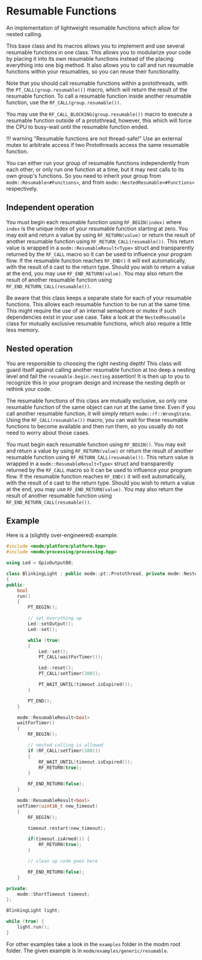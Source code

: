# Resumable Functions

An implementation of lightweight resumable functions which allow for nested calling.

This base class and its macros allows you to implement and use several
resumable functions in one class.
This allows you to modularize your code by placing it into its own resumable functions
instead of the placing everything into one big method.
It also allows you to call and run resumable functions within your resumables,
so you can reuse their functionality.

Note that you should call resumable functions within a protothreads, with the
`PT_CALL(group.resumable())` macro, which will return the result of the
resumable function. To call a resumable function inside another resumable
function, use the `RF_CALL(group.resumable())`.

You may use the `RF_CALL_BLOCKING(group.resumable())` macro to execute
a resumable function outside of a protothread, however, this which will
force the CPU to busy-wait until the resumable function ended.

!!! warning "Resumable functions are not thread-safe!"
    Use an external mutex to arbitrate access if two Protothreads access the
    same resumable function.

You can either run your group of resumable functions independently from each
other, or only run one function at a time, but it may nest calls to its own
group's functions.
So you need to inherit your group from `modm::Resumable<#Functions>`, and from
`modm::NestedResumable<#Functions>` respectively.


## Independent operation

You must begin each resumable function using `RF_BEGIN(index)` where `index` is
the unique index of your resumable function starting at zero.
You may exit and return a value by using `RF_RETURN(value)` or
return the result of another resumable function using `RF_RETURN_CALL(resumable())`.
This return value is wrapped in a `modm::ResumableResult<Type>` struct
and transparently returned by the `RF_CALL` macro so it can be used
to influence your program flow.
If the resumable function reaches `RF_END()` it will exit automatically,
with the result of `0` cast to the return type.
Should you wish to return a value at the end, you may use
`RF_END_RETURN(value)`.
You may also return the result of another resumable function using
`RF_END_RETURN_CALL(resumable())`.

Be aware that this class keeps a separate state for each of your resumable functions.
This allows each resumable function to be run at the same time.
This might require the use of an internal semaphore or mutex if such
dependencies exist in your use case.
Take a look at the `NestedResumable` class for mutually exclusive resumable functions,
which also require a little less memory.


## Nested operation

You are responsible to choosing the right nesting depth!
This class will guard itself against calling another resumable function at too
deep a nesting level and fail the `resumable.begin.nesting` assertion!
It is then up to you to recognize this in your program design
and increase the nesting depth or rethink your code.

The resumable functions of this class are mutually exclusive, so only one
resumable function of the same object can run at the same time. Even if you
call another resumable function, it will simply return `modm::rf::WrongState`.
Using the `RF_CALL(resumable())` macro, you can wait for these
resumable functions to become available and then run them, so you usually do
not need to worry about those cases.

You must begin each resumable function using `RF_BEGIN()`.
You may exit and return a value by using `RF_RETURN(value)` or
return the result of another resumable function using `RF_RETURN_CALL(resumable())`.
This return value is wrapped in a `modm::ResumableResult<Type>` struct
and transparently returned by the `RF_CALL` macro so it can be used
to influence your program flow.
If the resumable function reaches `RF_END()` it will exit automatically,
with the result of `0` cast to the return type.
Should you wish to return a value at the end, you may use
`RF_END_RETURN(value)`.
You may also return the result of another resumable function using
`RF_END_RETURN_CALL(resumable())`.


## Example

Here is a (slightly over-engineered) example:

```cpp
#include <modm/platform/platform.hpp>
#include <modm/processing/processing.hpp>

using Led = GpioOutputB0;

class BlinkingLight : public modm::pt::Protothread, private modm::NestedResumable<2>
{
public:
    bool
    run()
    {
        PT_BEGIN();

        // set everything up
        Led::setOutput();
        Led::set();

        while (true)
        {
            Led::set();
            PT_CALL(waitForTimer());

            Led::reset();
            PT_CALL(setTimer(200));

            PT_WAIT_UNTIL(timeout.isExpired());
        }

        PT_END();
    }

    modm::ResumableResult<bool>
    waitForTimer()
    {
        RF_BEGIN();

        // nested calling is allowed
        if (RF_CALL(setTimer(100)))
        {
            RF_WAIT_UNTIL(timeout.isExpired());
            RF_RETURN(true);
        }

        RF_END_RETURN(false);
    }

    modm::ResumableResult<bool>
    setTimer(uint16_t new_timeout)
    {
        RF_BEGIN();

        timeout.restart(new_timeout);

        if(timeout.isArmed()) {
            RF_RETURN(true);
        }

        // clean up code goes here

        RF_END_RETURN(false);
    }

private:
    modm::ShortTimeout timeout;
};

BlinkingLight light;

while (true) {
    light.run();
}
```

For other examples take a look in the `examples` folder in the modm
root folder. The given example is in `modm/examples/generic/resumable`.